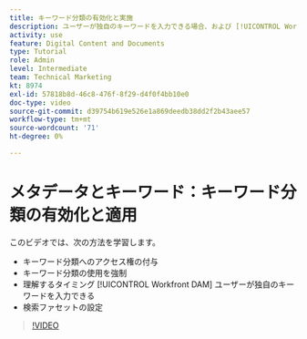 ```yaml
---
title: キーワード分類の有効化と実施
description: ユーザーが独自のキーワードを入力できる場合、および [!UICONTROL Workfront DAM].
activity: use
feature: Digital Content and Documents
type: Tutorial
role: Admin
level: Intermediate
team: Technical Marketing
kt: 8974
exl-id: 57818b8d-46c8-476f-8f29-d4f0f4bb10e0
doc-type: video
source-git-commit: d39754b619e526e1a869deedb38dd2f2b43aee57
workflow-type: tm+mt
source-wordcount: '71'
ht-degree: 0%

---
```


# メタデータとキーワード：キーワード分類の有効化と適用

このビデオでは、次の方法を学習します。

* キーワード分類へのアクセス権の付与
* キーワード分類の使用を強制
* 理解するタイミング [!UICONTROL Workfront DAM] ユーザーが独自のキーワードを入力できる
* 検索ファセットの設定

>[!VIDEO](https://video.tv.adobe.com/v/335237/?quality=12)
